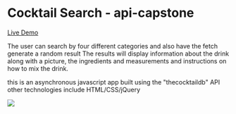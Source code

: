 # Cocktail Search - api-capstone

<a href='https://andacanaver.github.io/api-capstone/'> Live Demo</a>

The user can search by four different categories and also have the fetch generate a random result
The results will display information about the drink along with a picture, the ingredients and measurements and
instructions on how to mix the drink.

this is an asynchronous javascript app built using the "thecocktaildb" API
other technologies include HTML/CSS/jQuery

<img src="[Uploading Screen Shot 2019-11-12 at 9.50.52 AM.png…]()">
